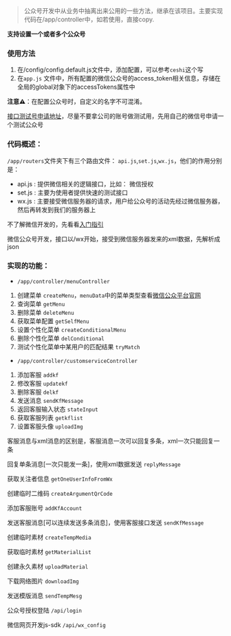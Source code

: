 >公众号开发中从业务中抽离出来公用的一些方法，继承在该项目。主要实现代码在/app/controller中，如若使用，直接copy.

**支持设置一个或者多个公众号**

### 使用方法
1. 在/config/config.default.js文件中，添加配置，可以参考`ceshi`这个写
2. 在`app.js` 文件中，所有配置的微信公众号的access_token相关信息，存储在全局的global对象下的accessTokens属性中

**注意⚠️**：在配置公众号时，自定义的名字不可混淆。

[接口测试号申请地址](https://mp.weixin.qq.com/debug/cgi-bin/sandbox?t=sandbox/login)，尽量不要拿公司的账号做测试用，先用自己的微信号申请一个测试公众号


### 代码概述：
`/app/routers`文件夹下有三个路由文件： `api.js`,`set.js`,`wx.js`，他们的作用分别是：
- api.js : 提供微信相关的逻辑接口，比如： 微信授权
- set.js : 主要为使用者提供快速的测试接口
- wx.js : 主要接受微信服务器的请求，用户给公众号的活动先经过微信服务器，然后再转发到我们的服务器上

不了解微信开发的，先看看[入门指引](https://mp.weixin.qq.com/wiki?t=resource/res_main&id=mp1472017492_58YV5)

微信公众号开发，接口以/wx开始，接受到微信服务器发来的xml数据，先解析成json  

### 实现的功能：

- `/app/controller/menuController`
 1. 创建菜单 `createMenu`，`menuData`中的菜单类型查看[微信公众平台官网](https://mp.weixin.qq.com/wiki?t=resource/res_main&id=mp1421141013)
 2. 查询菜单 `getMenu`
 3. 删除菜单 `deleteMenu`
 4. 获取菜单配置 `getSelfMenu`
 5. 设置个性化菜单 `createConditionalMenu`
 6. 删除个性化菜单 `delConditional`
 7. 测试个性化菜单中某用户的匹配结果 `tryMatch`

- `/app/controller/customserviceController`
 1. 添加客服 `addkf`
 2. 修改客服 `updatekf`
 3. 删除客服 `delkf`
 4. 发送消息 `sendKfMessage`
 5. 返回客服输入状态 `stateInput`
 6. 获取客服列表 `getkflist`
 7. 设置客服头像 `uploadImg`


客服消息与xml消息的区别是，客服消息一次可以回复多条，xml一次只能回复一条


回复单条消息[一次只能发一条]，使用xml数据发送  `replyMessage`

获取关注者信息 `getOneUserInfoFromWx`

创建临时二维码 `createArgumentQrCode`

添加客服账号  `addKfAccount`

发送客服消息[可以连续发送多条消息]，使用客服接口发送 `sendKfMessage`


创建临时素材 `createTempMedia`

获取临时素材 `getMaterialList`

创建永久素材 `uploadMaterial`

下载网络图片 `downloadImg`

发送模版消息 `sendTempMesg`

公众号授权登陆   `/api/login`

微信网页开发js-sdk  `/api/wx_config`



